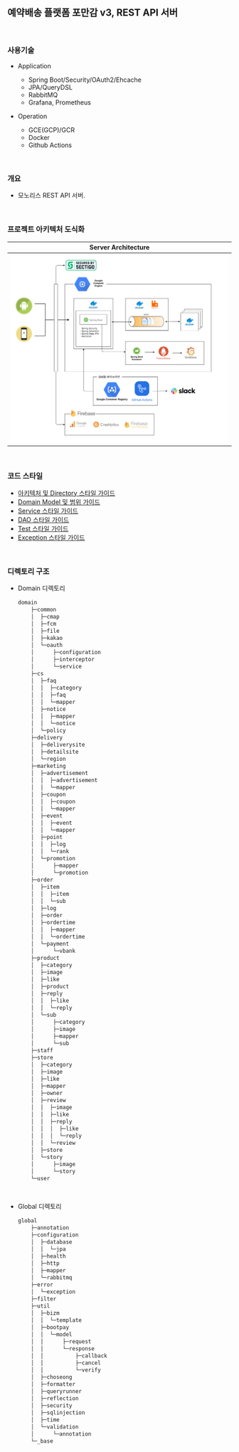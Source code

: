 ## 예약배송 플랫폼 포만감 v3, REST API 서버

<br/>

### 사용기술
- Application
    - Spring Boot/Security/OAuth2/Ehcache
    - JPA/QueryDSL
    - RabbitMQ
    - Grafana, Prometheus

- Operation
    - GCE(GCP)/GCR
    - Docker
    - Github Actions
   
<br/>   
    
### 개요
- 모노리스 REST API 서버.

<br/>

### 프로젝트 아키텍처 도식화
|Server Architecture|
|--|
|![sys](https://github.com/cholnh/pomangam-api-monilith/blob/master/assets/images/architecture.png)|

<br/>

### 코드 스타일

- [아키텍처 및 Directory 스타일 가이드](https://github.com/cholnh/spring-best-practice-todo/blob/master/contents/guide-directory.md#아키텍처-및-directory-스타일-가이드)
- [Domain Model 및 범위 가이드](https://github.com/cholnh/spring-best-practice-todo/blob/master/contents/guide-domain.md#domain-model-및-범위-가이드)
- [Service 스타일 가이드](https://github.com/cholnh/spring-best-practice-todo/blob/master/contents/guide-service.md#service-스타일-가이드)
- [DAO 스타일 가이드](https://github.com/cholnh/spring-best-practice-todo/blob/master/contents/guide-dao.md#dao-스타일-가이드)
- [Test 스타일 가이드](https://github.com/cholnh/spring-best-practice-todo/blob/master/contents/guide-test.md#test-스타일-가이드)
- [Exception 스타일 가이드](https://github.com/cholnh/spring-best-practice-todo/blob/master/contents/guide-exception.md#exception-스타일-가이드)

<br/>

### 디렉토리 구조

- Domain 디렉토리  
    ```
    domain
        ├─common
        │  ├─cmap
        │  ├─fcm
        │  ├─file
        │  ├─kakao
        │  └─oauth
        │      ├─configuration
        │      ├─interceptor
        │      └─service
        ├─cs
        │  ├─faq
        │  │  ├─category
        │  │  ├─faq
        │  │  └─mapper
        │  ├─notice
        │  │  ├─mapper
        │  │  └─notice
        │  └─policy
        ├─delivery
        │  ├─deliverysite
        │  ├─detailsite
        │  └─region
        ├─marketing
        │  ├─advertisement
        │  │  ├─advertisement
        │  │  └─mapper
        │  ├─coupon
        │  │  ├─coupon
        │  │  └─mapper
        │  ├─event
        │  │  ├─event
        │  │  └─mapper
        │  ├─point
        │  │  ├─log
        │  │  └─rank
        │  └─promotion
        │      ├─mapper
        │      └─promotion
        ├─order
        │  ├─item
        │  │  ├─item
        │  │  └─sub
        │  ├─log
        │  ├─order
        │  ├─ordertime
        │  │  ├─mapper
        │  │  └─ordertime
        │  └─payment
        │      └─vbank
        ├─product
        │  ├─category
        │  ├─image
        │  ├─like
        │  ├─product
        │  ├─reply
        │  │  ├─like
        │  │  └─reply
        │  └─sub
        │      ├─category
        │      ├─image
        │      ├─mapper
        │      └─sub
        ├─staff
        ├─store
        │  ├─category
        │  ├─image
        │  ├─like
        │  ├─mapper
        │  ├─owner
        │  ├─review
        │  │  ├─image
        │  │  ├─like
        │  │  ├─reply
        │  │  │  ├─like
        │  │  │  └─reply
        │  │  └─review
        │  ├─store
        │  └─story
        │      ├─image
        │      └─story
        └─user
    ```

<br/>

- Global 디렉토리  
    ```
    global
        ├─annotation
        ├─configuration
        │  ├─database
        │  │  └─jpa
        │  ├─health
        │  ├─http
        │  ├─mapper
        │  └─rabbitmq
        ├─error
        │  └─exception
        ├─filter
        ├─util
        │  ├─bizm
        │  │  └─template
        │  ├─bootpay
        │  │  └─model
        │  │      ├─request
        │  │      └─response
        │  │          ├─callback
        │  │          ├─cancel
        │  │          └─verify
        │  ├─choseong
        │  ├─formatter
        │  ├─queryrunner
        │  ├─reflection
        │  ├─security
        │  ├─sqlinjection
        │  ├─time
        │  └─validation
        │      └─annotation
        └─_base
    ```

<br/>
